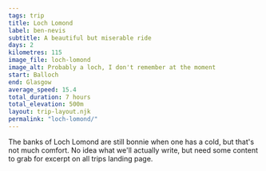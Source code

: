 ```yaml
---
tags: trip
title: Loch Lomond
label: ben-nevis
subtitle: A beautiful but miserable ride
days: 2
kilometres: 115
image_file: loch-lomond
image_alt: Probably a loch, I don't remember at the moment
start: Balloch
end: Glasgow
average_speed: 15.4
total_duration: 7 hours
total_elevation: 500m
layout: trip-layout.njk
permalink: "loch-lomond/"
---
```


The banks of Loch Lomond are still bonnie when one has a cold, but that's not much comfort.<!-- excerpt --> No idea what we'll actually write, but need some content to grab for excerpt on all trips landing page.
